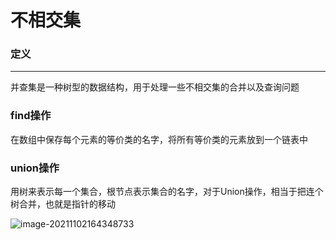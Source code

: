 # 不相交集

### 定义

---

并查集是一种树型的数据结构，用于处理一些不相交集的合并以及查询问题


### find操作

​	在数组中保存每个元素的等价类的名字，将所有等价类的元素放到一个链表中

### union操作

​	用树来表示每一个集合，根节点表示集合的名字，对于Union操作，相当于把连个树合并，也就是指针的移动

![image-20211102164348733](C:\Users\dell\AppData\Roaming\Typora\typora-user-images\image-20211102164348733.png)

